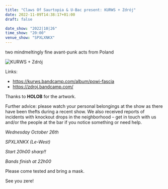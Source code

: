 ```yaml
---
title: "Claws Of Saurtopia & U-Bac present: KURWS + Zdrój"
date: 2022-11-09T14:38:17+01:00
draft: false

date_show: "2022|10|26"
time_show: "20:00"
venue_show: "SPXLXNKX"
---
```


two mindmeltingly fine avant-punk acts from Poland

![KURWS + Zdrój](../../posters/2022-10-26.jpg)

Links:
- https://kurws.bandcamp.com/album/powi-fascia
- https://zdroj.bandcamp.com/

Thanks to **HOLOB** for the artwork.

Further advice: please watch your personal belongings at the show as there have been thefts during a recent show. We also received reports of incidents with knockout drops in the neighborhood – get in touch with us and/or the people at the bar if you notice something or need help. 

*Wednesday October 26th*

*SPXLXNKX (Le-West)*

*Start 20h00 sharp!!*

*Bands finish at 22h00*

Please come tested and bring a mask. 

See you zere!
